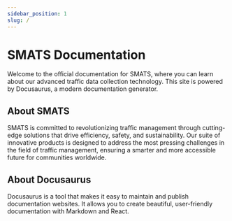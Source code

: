 ```yaml
---
sidebar_position: 1
slug: /
---
```


# SMATS Documentation

Welcome to the official documentation for SMATS, where you can learn about our advanced traffic data collection technology. This site is powered by Docusaurus, a modern documentation generator.

## About SMATS

SMATS is committed to revolutionizing traffic management through cutting-edge solutions that drive efficiency, safety, and sustainability. Our suite of innovative products is designed to address the most pressing challenges in the field of traffic management, ensuring a smarter and more accessible future for communities worldwide.

## About Docusaurus

Docusaurus is a tool that makes it easy to maintain and publish documentation websites. It allows you to create beautiful, user-friendly documentation with Markdown and React.
